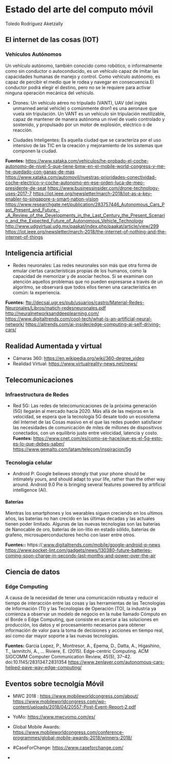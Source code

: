 


# Estado del arte del computo móvil
Toledo Rodríguez Aketzally

 ## El internet de las cosas (IOT)
  ### Vehículos Autónomos
  Un vehículo autónomo, también conocido como robótico, o informalmente como sin conductor o autoconducido, es un vehículo capaz de imitar las capacidades humanas de manejo y control. Como vehículo autónomo, es capaz de percibir el medio que le rodea y navegar en consecuencia.El conductor podrá elegir el destino, pero no se le requiere para activar ninguna operación mecánica del vehículo.

   - Drones: Un vehículo aéreo no tripulado (VANT), UAV (del inglés unmanned aerial vehicle) o comúnmente dron1 es una aeronave que vuela sin tripulación. Un VANT es un vehículo sin tripulación reutilizable, capaz de mantener de manera autónoma un nivel de vuelo controlado y sostenido, y propulsado por un motor de explosión, eléctrico o de reacción.
   
   - Ciudades Inteligentes: Es aquella ciudad que se caracteriza por el uso intensivo de las TIC en la creación y mejoramiento de los sistemas que componen la ciudad.
   
   __Fuentes:__  https://www.xataka.com/vehiculos/he-probado-el-coche-autonomo-de-nivel-5-que-tiene-bmw-en-el-mobile-world-congress-y-me-he-quedado-con-ganas-de-mas
   https://www.xataka.com/automovil/nuestras-prioridades-conectividad-coche-electrico-y-coche-autonomo-en-ese-orden-luca-de-meo-presidente-de-seat
   https://www.businessinsider.com/drone-technology-uses-2017-7
   https://iot.ieee.org/newsletter/march-2018/iot-as-a-key-enabler-to-singapore-s-smart-nation-vision
   https://www.researchgate.net/publication/283757446_Autonomous_Cars_Past_Present_and_Future_-_A_Review_of_the_Developments_in_the_Last_Century_the_Present_Scenario_and_the_Expected_Future_of_Autonomous_Vehicle_Technology
   http://www.udgvirtual.udg.mx/paakat/index.php/paakat/article/view/299
   https://iot.ieee.org/newsletter/march-2018/the-internet-of-nothing-and-the-internet-of-things
   
 ## Inteligencia artificial
 - Redes neuronales: Las redes neuronales son más que otra forma de emular ciertas características propias de los humanos, como la capacidad de memorizar y de asociar hechos. Si se examinan con atención aquellos problemas que no pueden expresarse a través de un algoritmo, se observará que todos ellos tienen una característica en común: la experiencia. 
 
__Fuentes:__ 
 ftp://decsai.ugr.es/pub/usuarios/castro/Material-Redes-Neuronales/Libros/matich-redesneuronales.pdf
 http://neuralnetworksanddeeplearning.com/
 https://www.digitaltrends.com/cool-tech/what-is-an-artificial-neural-network/ 
 https://aitrends.com/ai-insider/edge-computing-ai-self-driving-cars/

 
 ## Realidad Aumentada y virtual
  - Cámaras 360: https://en.wikipedia.org/wiki/360-degree_video
 - Realidad Virtual: https://www.virtualreality-news.net/news/
 
 ## Telecomunicaciones
  ### Infraestructura de Redes
 - Red 5G: Las redes de telecomunicaciones de la próxima generación (5G) llegarán al mercado hacia 2020. Más allá de las mejoras en la velocidad, se espera que la tecnología 5G desate todo un ecosistema del Internet de las Cosas masivo en el que las redes pueden satisfacer las necesidades de comunicación de miles de millones de dispositivos conectados, con un equilibrio justo entre velocidad, latencia y costo.
__Fuentes:__
https://www.cnet.com/es/como-se-hace/que-es-el-5g-esto-es-lo-que-debes-saber/
https://www.gemalto.com/latam/telecom/inspiracion/5g

 ### Tecnología celular
 - Android P: Google believes strongly that your phone should be intimately yours, and should adapt to your life, rather than the other way around. Android 9.0 Pie is bringing several features powered by artificial intelligence (AI).
 #### Baterías
 Mientras los smartphones y los wearables siguen creciendo en los ultimos años, las baterías no han crecido en las últimas decadas y las actuales tienen poder limitado. Algunas de las nuevas tecnologías son las baterías de Nanocable de oro, baterías de ion-litio en estado sólido, baterías de grafeno, microsuperconductores hecho con laser entre otros.
 
 __Fuentes::__ https://,www.digitaltrends.com/mobile/google-android-p-news
 https://www.pocket-lint.com/gadgets/news/130380-future-batteries-coming-soon-charge-in-seconds-last-months-and-power-over-the-air
 
 ## Ciencia de datos
 ### Edge Computing
 A causa de la necesidad de tener una comunicación robusta y reducir el tiempo de interacción entre las cosas y las herramientas de las Tecnologías de Información (TI) y las Tecnologías de Operación (TO), la industria ya comienza a observar un modelo de negocio en la nube llamado Cómputo en el Borde o Edge Computing, que consiste en acercar a las soluciones en producción, los datos y el procesamiento necesarios para obtener información de valor para la toma de decisiones y acciones en tiempo real, así como dar mayor soporte a las nuevas tecnologías.
 
 __Fuentes:__ Garcia Lopez, P., Montresor, A., Epema, D., Datta, A., Higashino, T., Iamnitchi, A., … Riviere, E. (2015). Edge-centric Computing. ACM SIGCOMM Computer Communication Review, 45(5), 37–42. doi:10.1145/2831347.2831354
   https://www.zenlayer.com/autonomous-cars-helped-pave-way-edge-computing/

## Eventos sobre tecnolgía Móvil
  - MWC 2018 : https://www.mobileworldcongress.com/about/
 https://www.mobileworldcongress.com/wp-content/uploads/2018/04/20557-Post-Event-Report-2.pdf
 - YoMo: https://www.mwcyomo.com/es/
 - Global Mobile Awards: https://www.mobileworldcongress.com/conference-programmes/global-mobile-awards-2018/winners-2018/
 - #CaseForChange: https://www.caseforchange.com/


 - 

